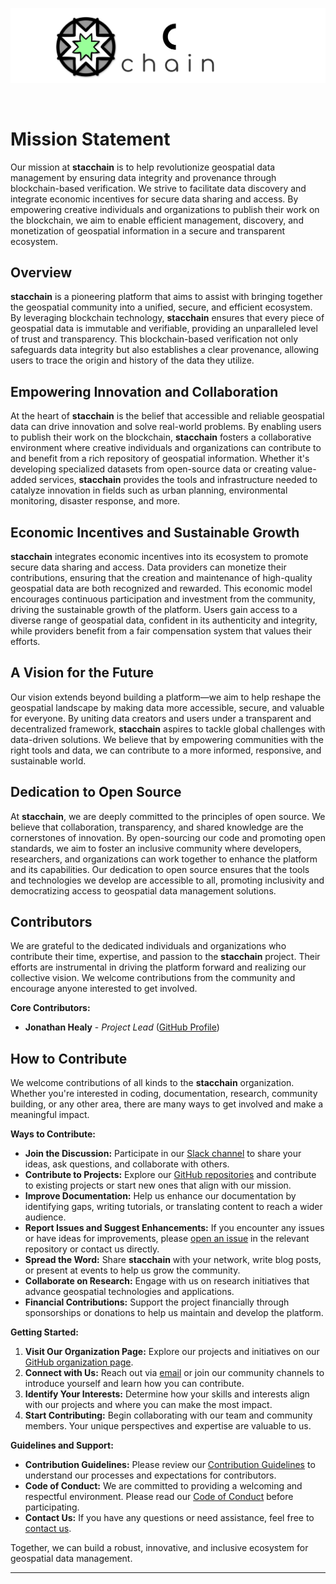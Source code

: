 <p align="left">
    <img src="stac-chain-square-new.svg" alt="stacchain Logo" width="1000" />
</p>

<br/>

<h1>Mission Statement</h1>

Our mission at **stacchain** is to help revolutionize geospatial data management by ensuring data integrity and provenance through blockchain-based verification. We strive to facilitate data discovery and integrate economic incentives for secure data sharing and access. By empowering creative individuals and organizations to publish their work on the blockchain, we aim to enable efficient management, discovery, and monetization of geospatial information in a secure and transparent ecosystem.

<h2>Overview</h2>

**stacchain** is a pioneering platform that aims to assist with bringing together the geospatial community into a unified, secure, and efficient ecosystem. By leveraging blockchain technology, **stacchain** ensures that every piece of geospatial data is immutable and verifiable, providing an unparalleled level of trust and transparency. This blockchain-based verification not only safeguards data integrity but also establishes a clear provenance, allowing users to trace the origin and history of the data they utilize.

<h2>Empowering Innovation and Collaboration</h2>

At the heart of **stacchain** is the belief that accessible and reliable geospatial data can drive innovation and solve real-world problems. By enabling users to publish their work on the blockchain, **stacchain** fosters a collaborative environment where creative individuals and organizations can contribute to and benefit from a rich repository of geospatial information. Whether it's developing specialized datasets from open-source data or creating value-added services, **stacchain** provides the tools and infrastructure needed to catalyze innovation in fields such as urban planning, environmental monitoring, disaster response, and more.

<h2>Economic Incentives and Sustainable Growth</h2>

**stacchain** integrates economic incentives into its ecosystem to promote secure data sharing and access. Data providers can monetize their contributions, ensuring that the creation and maintenance of high-quality geospatial data are both recognized and rewarded. This economic model encourages continuous participation and investment from the community, driving the sustainable growth of the platform. Users gain access to a diverse range of geospatial data, confident in its authenticity and integrity, while providers benefit from a fair compensation system that values their efforts.

<h2>A Vision for the Future</h2>

Our vision extends beyond building a platform—we aim to help reshape the geospatial landscape by making data more accessible, secure, and valuable for everyone. By uniting data creators and users under a transparent and decentralized framework, **stacchain** aspires to tackle global challenges with data-driven solutions. We believe that by empowering communities with the right tools and data, we can contribute to a more informed, responsive, and sustainable world.

<h2>Dedication to Open Source</h2>

At **stacchain**, we are deeply committed to the principles of open source. We believe that collaboration, transparency, and shared knowledge are the cornerstones of innovation. By open-sourcing our code and promoting open standards, we aim to foster an inclusive community where developers, researchers, and organizations can work together to enhance the platform and its capabilities. Our dedication to open source ensures that the tools and technologies we develop are accessible to all, promoting inclusivity and democratizing access to geospatial data management solutions.

<h2>Contributors</h2>

We are grateful to the dedicated individuals and organizations who contribute their time, expertise, and passion to the **stacchain** project. Their efforts are instrumental in driving the platform forward and realizing our collective vision. We welcome contributions from the community and encourage anyone interested to get involved.

**Core Contributors:**

- **Jonathan Healy** - _Project Lead_ ([GitHub Profile](https://github.com/jonhealy1))

<h2>How to Contribute</h2>

We welcome contributions of all kinds to the **stacchain** organization. Whether you're interested in coding, documentation, research, community building, or any other area, there are many ways to get involved and make a meaningful impact.

**Ways to Contribute:**

- **Join the Discussion:** Participate in our [Slack channel](https://join.slack.com/t/stacchain/shared_invite/zt-2tlaz5mxy-zADeAydd4yqoK5MiOmZ1Qg) to share your ideas, ask questions, and collaborate with others.
- **Contribute to Projects:** Explore our [GitHub repositories](https://github.com/stacchain) and contribute to existing projects or start new ones that align with our mission.
- **Improve Documentation:** Help us enhance our documentation by identifying gaps, writing tutorials, or translating content to reach a wider audience.
- **Report Issues and Suggest Enhancements:** If you encounter any issues or have ideas for improvements, please [open an issue](https://github.com/stacchain) in the relevant repository or contact us directly.
- **Spread the Word:** Share **stacchain** with your network, write blog posts, or present at events to help us grow the community.
- **Collaborate on Research:** Engage with us on research initiatives that advance geospatial technologies and applications.
- **Financial Contributions:** Support the project financially through sponsorships or donations to help us maintain and develop the platform.

**Getting Started:**

1. **Visit Our Organization Page:** Explore our projects and initiatives on our [GitHub organization page](https://github.com/stacchain).
2. **Connect with Us:** Reach out via [email](mailto:contact@stacchain.org) or join our community channels to introduce yourself and learn how you can contribute.
3. **Identify Your Interests:** Determine how your skills and interests align with our projects and where you can make the most impact.
4. **Start Contributing:** Begin collaborating with our team and community members. Your unique perspectives and expertise are valuable to us.

**Guidelines and Support:**

- **Contribution Guidelines:** Please review our [Contribution Guidelines](#) to understand our processes and expectations for contributors.
- **Code of Conduct:** We are committed to providing a welcoming and respectful environment. Please read our [Code of Conduct](#) before participating.
- **Contact Us:** If you have any questions or need assistance, feel free to [contact us](mailto:contact@stacchain.org).

Together, we can build a robust, innovative, and inclusive ecosystem for geospatial data management.

---
